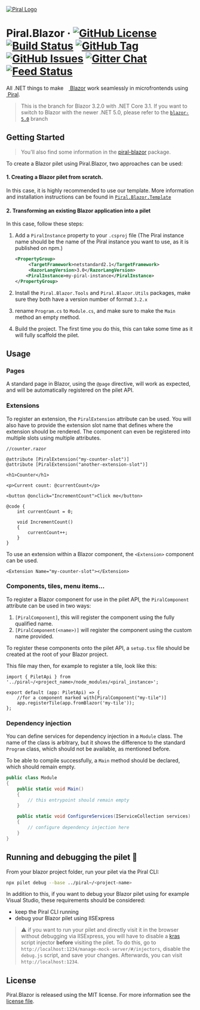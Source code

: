 [![Piral Logo](https://github.com/smapiot/piral/raw/master/docs/assets/logo.png)](https://piral.io)

# Piral.Blazor &middot; [![GitHub License](https://img.shields.io/badge/license-MIT-blue.svg)](https://github.com/smapiot/piral.blazor/blob/master/LICENSE) [![Build Status](https://smapiot.visualstudio.com/piral-pipelines/_apis/build/status/smapiot.piral.blazor?branchName=blazor-3.2)](https://smapiot.visualstudio.com/piral-pipelines/_build/latest?definitionId=48&branchName=blazor-3.2) [![GitHub Tag](https://img.shields.io/github/tag/smapiot/Piral.Blazor.svg)](https://github.com/smapiot/Piral.Blazor/releases) [![GitHub Issues](https://img.shields.io/github/issues/smapiot/piral.svg)](https://github.com/smapiot/piral/issues) [![Gitter Chat](https://badges.gitter.im/gitterHQ/gitter.png)](https://gitter.im/piral-io/community) [![Feed Status](https://img.shields.io/uptimerobot/status/m783654792-cfe3913c7481e0f44c143f63)](https://status.piral.io/)

All .NET things to make <a href="https://blazor.net" rel="nofollow"><img
src="https://devblogs.microsoft.com/aspnet/wp-content/uploads/sites/16/2019/04/BrandBlazor_nohalo_1000x.png"
height="10">&nbsp;Blazor</a> work seamlessly in microfrontends using
<a href="https://piral.io" rel="nofollow">
<img src="https://piral.io/logo-simple.f8667084.png" height="10">
&nbsp;Piral</a>.

> This is the branch for Blazor 3.2.0 with .NET Core 3.1. If you want to switch to Blazor with the newer .NET 5.0, please refer to the [`blazor-5.0`](https://github.com/smapiot/Piral.Blazor/tree/blazor-5.0) branch

## Getting Started

> You'll also find some information in the [piral-blazor](https://www.npmjs.com/package/piral-blazor) package.

To create a Blazor pilet using Piral.Blazor, two approaches can be used:

#### 1. Creating a Blazor pilet from scratch.

In this case, it is highly recommended to use our template. More information and installation instructions can be found in [`Piral.Blazor.Template`](/src/Piral.Blazor.Template)

#### 2. Transforming an existing Blazor application into a pilet

In this case, follow these steps:

1. Add a `PiralInstance` property to your `.csproj` file (The Piral instance name should be the name of the Piral instance you want to use, as it is published on npm.)

   ```xml
   <PropertyGroup>
        <TargetFramework>netstandard2.1</TargetFramework>
        <RazorLangVersion>3.0</RazorLangVersion>
       <PiralInstance>my-piral-instance</PiralInstance>
   </PropertyGroup>
   ```

2. Install the `Piral.Blazor.Tools` and `Piral.Blazor.Utils` packages, make sure they both have a version number of format `3.2.x`
3. rename `Program.cs` to `Module.cs`, and make sure to make the `Main` method an empty method.
4. Build the project. The first time you do this, this can take some time as it will fully scaffold the pilet.

## Usage

### Pages

A standard page in Blazor, using the `@page` directive, will work as expected, and will be automatically registered on the pilet API.

### Extensions

To register an extension, the `PiralExtension` attribute can be used. You will also have to provide the extension slot name that defines where the extension should be rendered. The component can even be registered into multiple slots using multiple attributes.

```razor
//counter.razor

@attribute [PiralExtension("my-counter-slot")]
@attribute [PiralExtension("another-extension-slot")]

<h1>Counter</h1>

<p>Current count: @currentCount</p>

<button @onclick="IncrementCount">Click me</button>

@code {
    int currentCount = 0;

    void IncrementCount()
    {
        currentCount++;
    }
}
```

To use an extension within a Blazor component, the `<Extension>` component can be used.

```razor
<Extension Name="my-counter-slot"></Extension>
```

### Components, tiles, menu items...

To register a Blazor component for use in the pilet API, the `PiralComponent` attribute can be used in two ways:

1. `[PiralComponent]`, this will register the component using the fully qualified name.
2. `[PiralComponent(<name>)]` will register the component using the custom name provided.

To register these components onto the pilet API, a `setup.tsx` file should be created at the root of your Blazor project.

This file may then, for example to register a tile, look like this:

```tsx
import { PiletApi } from '../piral~/<project_name>/node_modules/<piral_instance>';

export default (app: PiletApi) => {
	//for a component marked with[PiralComponent("my-tile")]
	app.registerTile(app.fromBlazor('my-tile'));
};
```

### Dependency injection

You can define services for dependency injection in a `Module` class. The name of the class is arbitrary, but it shows the difference to the standard `Program` class, which should not be available, as mentioned before.

To be able to compile successfully, a `Main` method should be declared, which should remain empty.

```cs
public class Module
{
    public static void Main()
    {
        // this entrypoint should remain empty
    }

    public static void ConfigureServices(IServiceCollection services)
    {
        // configure dependency injection here
    }
}
```

## Running and debugging the pilet :rocket:

From your blazor project folder, run your pilet via the Piral CLI:

```sh
npx pilet debug --base ../piral~/<project-name>
```

In addition to this, if you want to debug your Blazor pilet using for example Visual Studio, these requirements should be considered:

- keep the Piral CLI running
- debug your Blazor pilet using IISExpress

> :warning: if you want to run your pilet and directly visit it in the browser without debugging via IISExpress, you will have to disable a [kras](https://github.com/FlorianRappl/kras) script injector **before** visiting the pilet. To do this, go to `http://localhost:1234/manage-mock-server/#/injectors`, disable the `debug.js` script, and save your changes. Afterwards, you can visit `http://localhost:1234`.

## License

Piral.Blazor is released using the MIT license. For more information see the [license file](./LICENSE).

